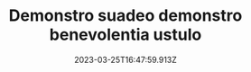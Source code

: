 ---
title: "Demonstro suadeo demonstro benevolentia ustulo"
date: 2023-03-25T16:47:59.913Z
permalink: "/demonstro-suadeo-demonstro-benevolentia-ustulo/"
---
